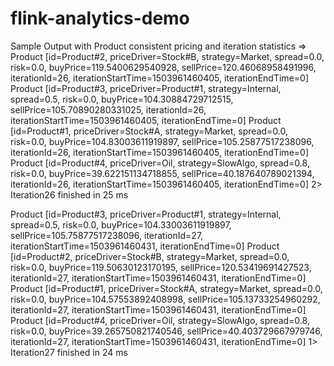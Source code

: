 # flink-analytics-demo

Sample Output with Product consistent pricing and iteration statistics =>
Product [id=Product#2, priceDriver=Stock#B, strategy=Market, spread=0.0, risk=0.0, buyPrice=119.5400629540928, sellPrice=120.46068958491996, iterationId=26, iterationStartTime=1503961460405, iterationEndTime=0]
Product [id=Product#3, priceDriver=Product#1, strategy=Internal, spread=0.5, risk=0.0, buyPrice=104.30884729712515, sellPrice=105.70890280331025, iterationId=26, iterationStartTime=1503961460405, iterationEndTime=0]
Product [id=Product#1, priceDriver=Stock#A, strategy=Market, spread=0.0, risk=0.0, buyPrice=104.83003611919897, sellPrice=105.25877517238096, iterationId=26, iterationStartTime=1503961460405, iterationEndTime=0]
Product [id=Product#4, priceDriver=Oil, strategy=SlowAlgo, spread=0.8, risk=0.0, buyPrice=39.622151134718855, sellPrice=40.187640789021394, iterationId=26, iterationStartTime=1503961460405, iterationEndTime=0]
2> Iteration26 finished in 25 ms

Product [id=Product#3, priceDriver=Product#1, strategy=Internal, spread=0.5, risk=0.0, buyPrice=104.33003611919897, sellPrice=105.75877517238096, iterationId=27, iterationStartTime=1503961460431, iterationEndTime=0]
Product [id=Product#2, priceDriver=Stock#B, strategy=Market, spread=0.0, risk=0.0, buyPrice=119.50630123170195, sellPrice=120.53419691427523, iterationId=27, iterationStartTime=1503961460431, iterationEndTime=0]
Product [id=Product#1, priceDriver=Stock#A, strategy=Market, spread=0.0, risk=0.0, buyPrice=104.57553892408998, sellPrice=105.13733254960292, iterationId=27, iterationStartTime=1503961460431, iterationEndTime=0]
Product [id=Product#4, priceDriver=Oil, strategy=SlowAlgo, spread=0.8, risk=0.0, buyPrice=39.265750821740546, sellPrice=40.403729667979746, iterationId=27, iterationStartTime=1503961460431, iterationEndTime=0]
1> Iteration27 finished in 24 ms
